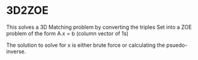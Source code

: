 # 3D2ZOE
This solves a 3D Matching problem by converting the triples Set into a ZOE problem of the form A.x = b (column vector of 1s)

The solution to solve for x is either brute force or calculating the psuedo-inverse.
